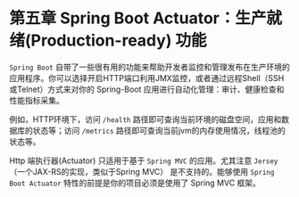 # 第五章 Spring Boot Actuator：生产就绪(Production-ready) 功能

`Spring Boot` 自带了一些很有用的功能来帮助开发者监控和管理发布在生产环境的应用程序。你可以选择开启HTTP端口利用JMX监控，或者通过远程Shell（SSH或Telnet）方式来对你的 Spring-Boot 应用进行自动化管理：审计、健康检查和性能指标采集。

例如，HTTP环境下，访问 `/health` 路径即可查询当前环境的磁盘空间，应用和数据库的状态等；访问 `/metrics` 路径即可查询当前jvm的内存使用情况，线程池的状态等。

Http 端执行器(Actuator) 只适用于基于 `Spring MVC` 的应用。尤其注意 `Jersey `（一个JAX-RS的实现，类似于Spring MVC） 是不支持的。能够使用 `Spring Boot Actuator` 特性的前提是你的项目必须是使用了 Spring MVC 框架。


